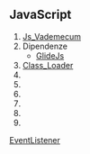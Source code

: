## JavaScript
1. [Js_Vademecum](./Js_Vademecum.md)
2. Dipendenze
    - [GlideJs](./Dipendenze/GlideJs.md)
3. [Class_Loader](./Dati%20numerici%20reali%20(floating%20point)%20IEEE754.png)
4. [](./)
5. [](./)
6. [](./)
7. [](./)
8. [](./)
9. [](./)

[EventListener](https://www.w3schools.com/js/js_htmldom_eventlistener.asp)
